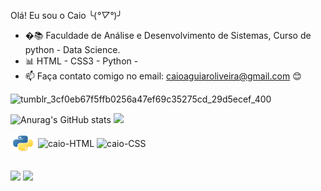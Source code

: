 Olá! Eu sou o Caio ╰(*°▽°*)╯ 
- �📚 Faculdade de Análise e Desenvolvimento de Sistemas, Curso de python - Data Science.
- 📊 HTML - CSS3 - Python -
- 📫 Faça contato comigo no email: caioaguiaroliveira@gmail.com 😊

![tumblr_3cf0eb67f5ffb0256a47ef69c35275cd_29d5ecef_400](https://user-images.githubusercontent.com/88971985/129483945-e8ccd114-df28-40ee-80e5-2f5cc582594a.gif)


![Anurag's GitHub stats](https://github-readme-stats.vercel.app/api?username=caioaguiar1&show_icons=true&theme=dracula)
  <img height="180em" src="https://github-readme-stats.vercel.app/api/top-langs/?username=caioaguiar1&layout=compact&langs_count=7&theme=dracula"/>
  
  <img align="center" alt="caio-Python" height="30" width="40" src="https://raw.githubusercontent.com/devicons/devicon/master/icons/python/python-original.svg">
  <img align="center" alt="caio-HTML" height="30" width="7%" src="https://img.shields.io/badge/HTML5-E34F26?style=for-the-badge&logo=html5&logoColor=white">
  <img align="center" alt="caio-CSS" height="30" width="7%" src="https://img.shields.io/badge/CSS3-1572B6?style=for-the-badge&logo=css3&logoColor=white">

  
  

##
 <a href="https://www.linkedin.com/in/caio-aguiar-764175218/" target="_blank"><img src="https://img.shields.io/badge/-LinkedIn-%230077B5?style=for-the-badge&logo=linkedin&logoColor=white" target="_blank"></a> 
   <a href = "mailto:contato@caioaguiaroliveira.com"><img src="https://img.shields.io/badge/-Gmail-%23333?style=for-the-badge&logo=gmail&logoColor=white" target="_blank"></a>
   







